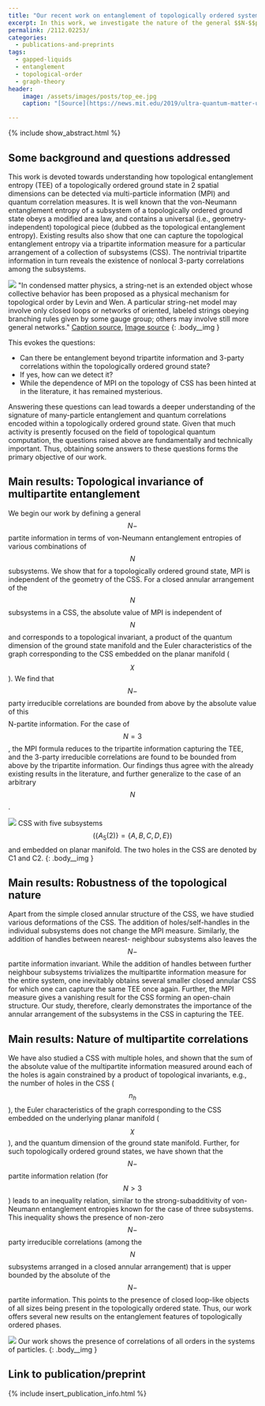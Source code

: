 ```yaml
---
title: "Our recent work on entanglement of topologically ordered systems has been published in Phys. Rev. A"
excerpt: In this work, we investigate the nature of the general $$N-$$partite information and quantum correlation of a topologically ordered ground state.
permalink: /2112.02253/
categories:
  - publications-and-preprints
tags:
  - gapped-liquids
  - entanglement
  - topological-order
  - graph-theory
header:
    image: /assets/images/posts/top_ee.jpg
    caption: "[Source](https://news.mit.edu/2019/ultra-quantum-matter-uqm-research-given-8m-boost-0529)"

---
```


{% include show_abstract.html %}

## Some background and questions addressed

This work is devoted towards understanding how topological entanglement entropy (TEE) of a topologically ordered ground state in 2 spatial dimensions can be detected via multi-particle information (MPI) and quantum correlation measures. It is well known that the von-Neumann entanglement entropy of a subsystem of a topologically ordered ground state obeys a modified area law, and contains a universal (i.e., geometry-independent) topological piece (dubbed as the topological entanglement entropy). Existing results also show that one can capture the topological entanglement entropy via a tripartite information measure for a particular arrangement of a collection of subsystems (CSS). The nontrivial tripartite information in turn reveals the existence of nonlocal 3-party correlations among the subsystems. 

![](/assets/images/TEE/string_nets.jpeg)
"In condensed matter physics, a string-net is an extended object whose collective behavior has been proposed as a physical mechanism for topological order by Levin and Wen. A particular string-net model may involve only closed loops or networks of oriented, labeled strings obeying branching rules given by some gauge group; others may involve still more general networks." [Caption source](https://en.wikipedia.org/wiki/String-net_liquid), [Image source](https://www.science.org/doi/abs/10.1126/science.aal3099)
{: .body__img }

This evokes the questions:
- Can there be entanglement beyond tripartite information and 3-party correlations within the topologically ordered ground state?
- If yes, how can we detect it?
- While the dependence of MPI on the topology of CSS has been hinted at in the literature, it has remained mysterious.

Answering these questions can lead towards a deeper understanding of the signature of many-particle entanglement and quantum correlations encoded within a topologically ordered ground state. Given that much activity is presently focused on the field of topological quantum computation, the questions raised above are fundamentally and technically important. Thus, obtaining some answers to these questions forms the primary objective of our work. 

## Main results: Topological invariance of multipartite entanglement

We begin our work by defining a general $$N-$$partite information in terms of von-Neumann entanglement entropies of various combinations of $$N$$ subsystems. We show that for a topologically ordered ground state, MPI is independent of the geometry of the CSS. For a closed annular arrangement of the $$N$$ subsystems in a CSS, the absolute value of MPI is independent of $$N$$ and corresponds to a topological invariant, a product of the quantum dimension of the ground state manifold and the Euler characteristics of the graph corresponding to the CSS embedded on the planar manifold ($$\chi$$). We find that $$N-$$party irreducible correlations are bounded from above by the absolute value of this $$$$N-partite information. For the case of $$N=3$$, the MPI formula reduces to the tripartite information capturing the TEE, and the 3-party irreducible correlations are found to be bounded from above by the tripartite information. Our findings thus agree with the already existing results in the literature, and further generalize to the case of an arbitrary $$N$$. 

![](/assets/images/TEE/css.png)
CSS with five subsystems $$(\left\{A_5(2)\right\} = \left\{A, B, C, D, E\right\})$$ and embedded on planar manifold. The two holes in the CSS are denoted by C1 and C2.
{: .body__img }

## Main results: Robustness of the topological nature

Apart from the simple closed annular structure of the CSS, we have studied various deformations of the CSS. The addition of holes/self-handles in the individual subsystems does not change the MPI measure. Similarly, the addition of handles between nearest- neighbour subsystems also leaves the $$N-$$partite information invariant. While the addition of handles between further neighbour subsystems trivializes the multipartite information measure for the entire system, one inevitably obtains several smaller closed annular CSS for which one can capture the same TEE once again. Further, the MPI measure gives a vanishing result for the CSS forming an open-chain structure. Our study, therefore, clearly demonstrates the importance of the annular arrangement of the subsystems in the CSS in capturing the TEE. 

## Main results: Nature of multipartite correlations

We have also studied a CSS with multiple holes, and shown that the sum of the absolute value of the multipartite information measured around each of the holes is again constrained by a product of topological invariants, e.g., the number of holes in the CSS ($$n_h$$), the Euler characteristics of the graph corresponding to the CSS embedded on the underlying planar manifold ($$\chi$$), and the quantum dimension of the ground state manifold. Further, for such topologically ordered ground states, we have shown that the $$N-$$partite information relation (for $$N>3$$) leads to an inequality relation, similar to the strong-subadditivity of von-Neumann entanglement entropies known for the case of three subsystems. This inequality shows the presence of non-zero $$N-$$party irreducible correlations (among the $$N$$ subsystems arranged in a closed annular arrangement) that is upper bounded by the absolute of the $$N-$$partite information. This points to the presence of closed loop-like objects of all sizes being present in the topologically ordered state. Thus, our work offers several new results on the entanglement features of topologically
ordered phases.

![](/assets/images/TEE/correlations.svg)
Our work shows the presence of correlations of all orders in the systems of particles.
{: .body__img }

## Link to publication/preprint

{% include insert_publication_info.html %}
